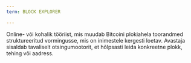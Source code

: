 ```yaml
---
term: BLOCK EXPLORER

---
```

Online- või kohalik tööriist, mis muudab Bitcoini plokiahela toorandmed struktureeritud vormingusse, mis on inimestele kergesti loetav. Avastaja sisaldab tavaliselt otsingumootorit, et hõlpsasti leida konkreetne plokk, tehing või aadress.